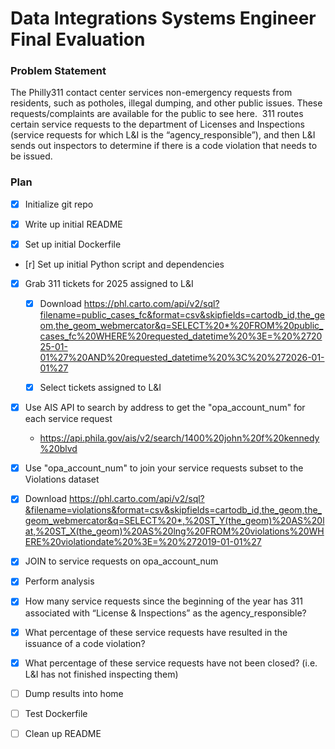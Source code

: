 # Data Integrations Systems Engineer Final Evaluation


### Problem Statement

The Philly311 contact center services non-emergency requests from residents, such as potholes, illegal dumping, and other public issues. These requests/complaints are available for the public to see here.  311 routes certain service requests to the department of Licenses and Inspections (service requests for which L&I is the “agency_responsible”), and then L&I sends out inspectors to determine if there is a code violation that needs to be issued. 

### Plan

- [x] Initialize git repo

- [x] Write up initial README

- [x] Set up initial Dockerfile

- [r] Set up initial Python script and dependencies

- [x] Grab 311 tickets for 2025 assigned to L&I

  - [x] Download https://phl.carto.com/api/v2/sql?filename=public_cases_fc&format=csv&skipfields=cartodb_id,the_geom,the_geom_webmercator&q=SELECT%20*%20FROM%20public_cases_fc%20WHERE%20requested_datetime%20%3E=%20%272025-01-01%27%20AND%20requested_datetime%20%3C%20%272026-01-01%27

  - [x] Select tickets assigned to L&I

- [x] Use AIS API to search  by address to get the "opa_account_num" for each service request

  - https://api.phila.gov/ais/v2/search/1400%20john%20f%20kennedy%20blvd

- [x]  Use "opa_account_num" to join your service requests subset to the Violations dataset

  - [x] Download https://phl.carto.com/api/v2/sql?&filename=violations&format=csv&skipfields=cartodb_id,the_geom,the_geom_webmercator&q=SELECT%20*,%20ST_Y(the_geom)%20AS%20lat,%20ST_X(the_geom)%20AS%20lng%20FROM%20violations%20WHERE%20violationdate%20%3E=%20%272019-01-01%27

  - [x] JOIN to service requests on opa_account_num

- [x]  Perform analysis

  - [x] How many service requests since the beginning of the year has 311 associated with “License & Inspections” as the agency_responsible? 
    
  - [x] What percentage of these service requests have resulted in the issuance of a code violation? 

  - [x] What percentage of these service requests have not been closed? (i.e. L&I has not finished inspecting them)

- [ ] Dump results into home

- [ ] Test Dockerfile

- [ ] Clean up README


